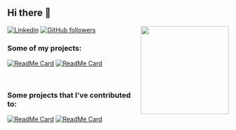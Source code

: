 ## Hi there 👋

<img align='right' src='https://user-images.githubusercontent.com/5713670/87202985-820dcb80-c2b6-11ea-9f56-7ec461c497c3.gif' width='200"'>

[![Linkedin](https://img.shields.io/badge/-LinkedIn-222222?style=flat-square&logo=Linkedin&logoColor=white&link=https://www.linkedin.com/in/mgiovani/)](https://www.linkedin.com/in/mgiovani/)
[![GitHub followers](https://img.shields.io/github/followers/mgiovani.svg?style=social&label=Follow&maxAge=2592000)](https://github.com/mgiovani?tab=followers)

### Some of my projects:

[![ReadMe Card](https://github-readme-stats.vercel.app/api/pin/?username=mgiovani&repo=base16-whatsapp&show_owner=true)](https://github.com/mgiovani/base16-whatsapp)
[![ReadMe Card](https://github-readme-stats.vercel.app/api/pin/?username=mgiovani&repo=mocorona&show_owner=true)](https://github.com/mgiovani/mocorona)

<br/>

### Some projects that I've contributed to:

[![ReadMe Card](https://github-readme-stats.vercel.app/api/pin/?username=JaidedAI&repo=EasyOCR&show_owner=true)](https://github.com/JaidedAI/EasyOCR)
[![ReadMe Card](https://github-readme-stats.vercel.app/api/pin/?username=tfedor&repo=AugmentedSteam&show_owner=true)](https://github.com/tfedor/AugmentedSteam)
